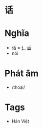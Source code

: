 # 话

# Nghĩa
* 话 = [讠](讠.md) [舌](舌.md)
* nói

# Phát âm
* /thoại/

# Tags
* Hán Việt

<script>window.HANZI_FIELD='话';</script>
